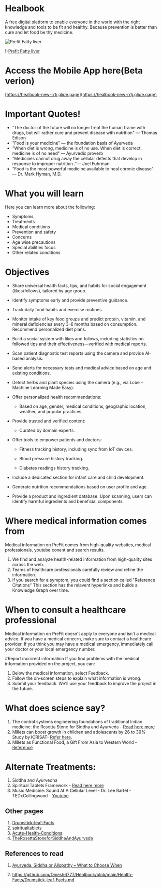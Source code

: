 # Healbook

A free digital platform to enable everyone in the world with the right knowledge and tools to be fit and healthy. Because prevention is better than cure and let food be thy medicine.

![Prefit Fatty liver](https://user-images.githubusercontent.com/45972925/180625862-84e3e66d-ba77-4aee-a5ad-02ec509b824d.gif)

!-[Prefit Fatty liver](https://user-images.githubusercontent.com/45972925/180625729-433ca0b4-3b24-4227-bf8e-62c77cd926cd.gif)

# Access the Mobile App here(Beta verion) 
[https://healbook-new-rrtj.glide.page](https://healbook-new-rrtj.glide.page)


# Important Quotes!


* "The doctor of the future will no longer treat the human frame with drugs, but will rather cure and prevent disease with nutrition" — Thomas Edison
* "Food is your medicine" — the foundation basis of Ayurveda
* "When diet is wrong, medicine is of no use. When diet is correct, medicine is of no need" — Ayurvedic proverb
* "Medicines cannot drug away the cellular defects that develop in response to improper nutrition ."— Joel Fuhrman
* "Food is the most powerful medicine available to heal chronic disease" — Dr. Mark Hyman, M.D.

# What you will learn

Here you can learn more about the following:

* Symptoms
* Treatments
* Medical conditions
* Prevention and safety
* Concerns
* Age wise precautions
* Special abilities focus
* Other related conditions


# Objectives
-   Share universal health facts, tips, and habits for social engagement (likes/follows), tailored by age group.
   
-   Identify symptoms early and provide preventive guidance.
    
-   Track daily food habits and exercise routines.
    
-   Monitor intake of key food groups and predict protein, vitamin, and mineral deficiencies every 3–6 months based on consumption. Recommend personalized diet plans.
    
-   Build a social system with likes and follows, including statistics on followed tips and their effectiveness—verified with medical reports.
    
-   Scan patient diagnostic test reports using the camera and provide AI-based analysis.
    
-   Send alerts for necessary tests and medical advice based on age and existing conditions.
    
-   Detect herbs and plant species using the camera (e.g., via Lobe – Machine Learning Made Easy).
    
-   Offer personalized health recommendations:
    
    -   Based on age, gender, medical conditions, geographic location, weather, and popular practices.
        
-   Provide trusted and verified content:
    
    -   Curated by domain experts.
        
-   Offer tools to empower patients and doctors:
    
    -   Fitness tracking history, including sync from IoT devices.
        
    -   Blood pressure history tracking.
        
    -   Diabetes readings history tracking.
        
-   Include a dedicated section for infant care and child development.
    
-   Generate nutrition recommendations based on user profile and age.
    
-   Provide a product and ingredient database. Upon scanning, users can identify harmful ingredients and beneficial components.



# Where medical information comes from

Medical information on PreFit comes from high-quality websites, medical professionals, youtube conent and search results.

1. We find and analyze health-related information from high-quality sites across the web.
2. Teams of healthcare professionals carefully review and refine the information.
3. If you search for a symptom, you could find a section called "Reference Citations" This section has the relavent hyperlinks and builds a Knowledge Graph over time.

# When to consult a healthcare professional

Medical information on PreFit doesn't apply to everyone and isn't a medical advice. If you have a medical concern, make sure to contact a healthcare provider. If you think you may have a medical emergency, immediately call your doctor or your local emergency number.

#Report incorrect information
If you find problems with the medical information provided on the project, you can:

1. Below the medical information, select Feedback.
2. Follow the on-screen steps to explain what information is wrong.
3. Submit your feedback.
We'll use your feedback to improve the project in the future.

# What does science say?

1. The control systems engineering foundations of traditional Indian medicine: the Rosetta Stone for Siddha and Ayurveda - [Read here more](./TheRosettaStoneforSiddhaAndAyurveda.md)
2. Millets can boost growth in children and adolescents by 26 to 39% Study by ICRISAT- [Refer here](https://www.icrisat.org/scientific-evidence-shows-eating-millets-leads-to-better-growth-in-children/).
3. Millets as Functional Food, a Gift From Asia to Western World - [Reference](https://www.researchgate.net/publication/330053791_Millets_as_Functional_Food_a_Gift_From_Asia_to_Western_World)

# Alternate Treatments: 
1. Siddha and Ayurvedha
2. Spiritual Tablets Framework - [Read here more](./spiritualtablets.com.md)
3. Music Medicine: Sound At A Cellular Level -  Dr. Lee Bartel - TEDxCollingwood - [Youtube](https://www.youtube.com/watch?v=wDZgzsQh0Dw)

## Other pages
1. [Drumstick-leaf-Facts](https://github.com/Dinesh6777/Healbook/blob/main/Health-Facts/Drumstick-leaf-Facts.md)
2. [spiritualtablets](https://www.prefit.org/spiritualtablets.com.html)
3. [Acute-Health-Conditions](https://github.com/Dinesh6777/Healbook/blob/main/Sources/Acute-Health-Conditions.md)
4. [TheRosettaStoneforSiddhaAndAyurveda](https://github.com/Dinesh6777/Healbook/blob/main/TheRosettaStoneforSiddhaAndAyurveda.md)
 
## References to read
1. [Ayurveda, Siddha or Allopathy – What to Choose When](https://isha.sadhguru.org/us/en/wisdom/article/health-a-holistic-perspective)

2. https://github.com/Dinesh6777/Healbook/blob/main/Health-Facts/Drumstick-leaf-Facts.md
